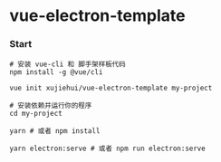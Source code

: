 # vue-electron-template

### Start

```shell
# 安装 vue-cli 和 脚手架样板代码
npm install -g @vue/cli

vue init xujiehui/vue-electron-template my-project

# 安装依赖并运行你的程序
cd my-project

yarn # 或者 npm install

yarn electron:serve # 或者 npm run electron:serve
```
